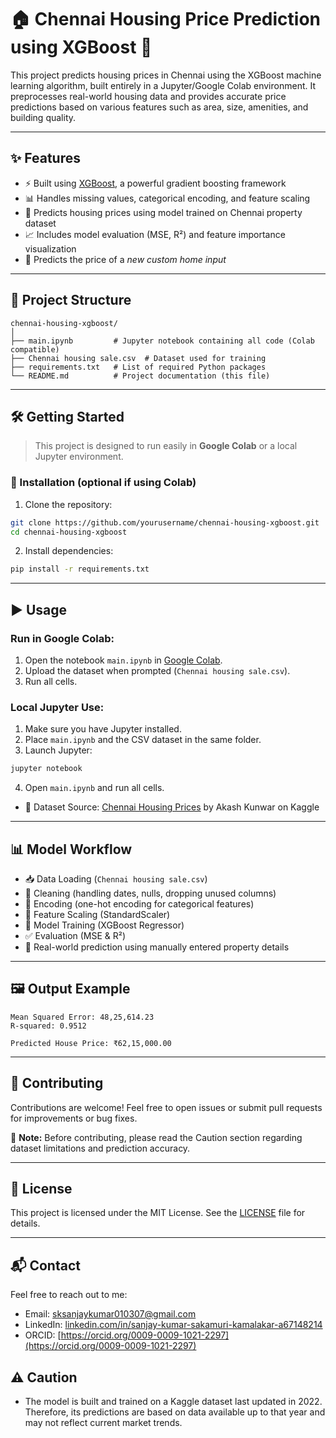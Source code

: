# 🏠 Chennai Housing Price Prediction using XGBoost 🚀

This project predicts housing prices in Chennai using the XGBoost machine learning algorithm, built entirely in a Jupyter/Google Colab environment. It preprocesses real-world housing data and provides accurate price predictions based on various features such as area, size, amenities, and building quality.

---

## ✨ Features

- ⚡ Built using [XGBoost](https://xgboost.readthedocs.io/en/stable/), a powerful gradient boosting framework  
- 📊 Handles missing values, categorical encoding, and feature scaling  
- 🧠 Predicts housing prices using model trained on Chennai property dataset  
- 📈 Includes model evaluation (MSE, R²) and feature importance visualization  
- 🏡 Predicts the price of a *new custom home input*  

---

## 📁 Project Structure

```
chennai-housing-xgboost/
│
├── main.ipynb         # Jupyter notebook containing all code (Colab compatible)
├── Chennai housing sale.csv  # Dataset used for training
├── requirements.txt   # List of required Python packages
└── README.md          # Project documentation (this file)
```

---

## 🛠️ Getting Started

> This project is designed to run easily in **Google Colab** or a local Jupyter environment.

### 🔧 Installation (optional if using Colab)

1. Clone the repository:
```bash
git clone https://github.com/yourusername/chennai-housing-xgboost.git
cd chennai-housing-xgboost
```

2. Install dependencies:
```bash
pip install -r requirements.txt
```

---

## ▶️ Usage

### Run in Google Colab:
1. Open the notebook `main.ipynb` in [Google Colab](https://colab.research.google.com/).
2. Upload the dataset when prompted (`Chennai housing sale.csv`).
3. Run all cells.

### Local Jupyter Use:
1. Make sure you have Jupyter installed.
2. Place `main.ipynb` and the CSV dataset in the same folder.
3. Launch Jupyter:
```bash
jupyter notebook
```
4. Open `main.ipynb` and run all cells.
- 📂 Dataset Source: [Chennai Housing Prices](https://www.kaggle.com/datasets/kunwarakash/chennai-housing-sales-price) by Akash Kunwar on Kaggle

---

## 📊 Model Workflow

- 📥 Data Loading (`Chennai housing sale.csv`)
- 🧹 Cleaning (handling dates, nulls, dropping unused columns)
- 🔄 Encoding (one-hot encoding for categorical features)
- 📏 Feature Scaling (StandardScaler)
- 🧠 Model Training (XGBoost Regressor)
- ✅ Evaluation (MSE & R²)
- 🔮 Real-world prediction using manually entered property details

---

## 🖼️ Output Example

```
Mean Squared Error: 48,25,614.23
R-squared: 0.9512

Predicted House Price: ₹62,15,000.00
```

---

## 🤝 Contributing

Contributions are welcome! Feel free to open issues or submit pull requests for improvements or bug fixes.

🔔 **Note:** Before contributing, please read the Caution section regarding dataset limitations and prediction accuracy.


---

## 📄 License

This project is licensed under the MIT License. See the [LICENSE](LICENSE) file for details.

---

## 📬 Contact

Feel free to reach out to me:

- Email: [sksanjaykumar010307@gmail.com](mailto:sksanjaykumar010307@gmail)
- LinkedIn: [linkedin.com/in/sanjay-kumar-sakamuri-kamalakar-a67148214](https://linkedin.com/in/sanjay-kumar-sakamuri-kamalakar-a67148214)
- ORCID: [https://orcid.org/0009-0009-1021-2297](https://orcid.org/0009-0009-1021-2297)
## ⚠️ Caution 
- The model is built and trained on a Kaggle dataset last updated in 2022. Therefore, its predictions are based on data available up to that year and may not reflect current market trends.
